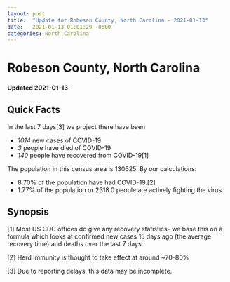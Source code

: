 ```yaml
---
layout: post
title:  "Update for Robeson County, North Carolina - 2021-01-13"
date:   2021-01-13 01:01:29 -0600
categories: North Carolina
---
```


# Robeson County, North Carolina
#### Updated 2021-01-13

## Quick Facts

In the last 7 days[3] we project there have been
- *1014* new cases of COVID-19
- *3* people have died of COVID-19
- *140* people have recovered from COVID-19[1]

The population in this census area is 130625. By our calculations:
- 8.70% of the population have had COVID-19.[2]
- 1.77% of the population or 2318.0 people are actively fighting the virus.

## Synopsis




[1] Most US CDC offices do give any recovery statistics- we base this on a formula which looks at confirmed new cases
15 days ago (the average recovery time) and deaths over the last 7 days.

[2] Herd Immunity is thought to take effect at around ~70-80%

[3] Due to reporting delays, this data may be incomplete.
 
    